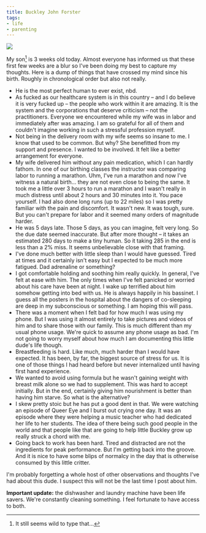 ```yaml
---
title: Buckley John Forster
tags:
- life
- parenting
---
```

![](/assets/buckley-at-birth.jpg)

My son[^1] is 3 weeks old today. Almost everyone has informed us that these first few weeks are a blur so I've been doing my best to capture my thoughts. Here is a dump of things that have crossed my mind since his birth. Roughly in chronological order but also not really.

* He is the most perfect human to ever exist, nbd.
* As fucked as our healthcare system is in this country – and I do believe it is very fucked up – the people who work within it are amazing. It is the system and the corporations that deserve criticism – not the practitioners. Everyone we encountered while my wife was in labor and immediately after was amazing. I am so grateful for all of them and couldn't imagine working in such a stressful profession myself.
* Not being in the delivery room with my wife seems so insane to me. I know that used to be common. But why? She benefitted from my support and presence. I wanted to be involved. It felt like a better arrangement for everyone.
* My wife delivered him without any pain medication, which I can hardly fathom. In one of our birthing classes the instructor was comparing labor to running a marathon. Uhm, I've run a marathon and now I've witness a natural birth... they are not even close to being the same. It took me a little over 3 hours to run a marathon and I wasn't really in much distress until about 2 hours and 30 minutes into it. You pace yourself. I had also done long runs (up to 22 miles) so I was pretty familiar with the pain and discomfort. It wasn't new. It was tough, sure. But you can't prepare for labor and it seemed many orders of magnitude harder.
* He was 5 days late. Those 5 days, as you can imagine, felt very long. So the due date seemed inaccurate. But after more thought – it takes an estimated 280 days to make a tiny human. So it taking 285 in the end is less than a 2% miss. It seems unbelievable close with that framing.
* I've done much better with little sleep than I would have guessed. Tired at times and it certainly isn't easy but I expected to be much more fatigued. Dad adrenaline or something?
* I got comfortable holding and soothing him really quickly. In general, I've felt at ease with him. The only times when I've felt panicked or worried about his care have been at night. I wake up terrified about him somehow getting into bed with us. He is always happily in his bassinet. I guess all the posters in the hospital about the dangers of co-sleeping are deep in my subconscious or something. I am hoping this will pass.
* There was a moment when I felt bad for how much I was using my phone. But I was using it almost entirely to take pictures and videos of him and to share those with our family. This is much different than my usual phone usage. We're quick to assume any phone usage as bad. I'm not going to worry myself about how much I am documenting this little dude's life though.
* Breastfeeding is hard. Like much, much harder than I would have expected. It has been, by far, the biggest source of stress for us. It is one of those things I had heard before but never internalized until having first hand experience.
* We wanted to avoid using formula but he wasn't gaining weight with breast milk alone so we had to supplement. This was hard to accept initially. But in the end, certainly giving him nourishment is better than having him starve. So what is the alternative?
* I skew pretty stoic but he has put a good dent in that. We were watching an episode of Queer Eye and I burst out crying one day. It was an episode where they were helping a music teacher who had dedicated her life to her students. The idea of there being such good people in the world and that people like that are going to help little Buckley grow up really struck a chord with me.
* Going back to work has been hard. Tired and distracted are not the ingredients for peak performance. But I'm getting back into the groove. And it is nice to have some blips of normalcy in the day that is otherwise consumed by this little critter.

I'm probably forgetting a whole host of other observations and thoughts I've had about this dude. I suspect this will not be the last time I post about him.

**Important update:** the dishwasher and laundry machine have been life savers. We're constantly cleaning something. I feel fortunate to have access to both.

[^1]: It still seems wild to type that...
